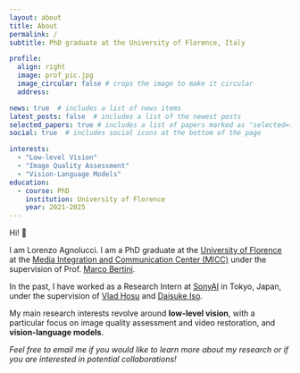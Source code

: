```yaml
---
layout: about
title: About
permalink: /
subtitle: PhD graduate at the University of Florence, Italy

profile:
  align: right
  image: prof_pic.jpg
  image_circular: false # crops the image to make it circular
  address:

news: true  # includes a list of news items
latest_posts: false  # includes a list of the newest posts
selected_papers: true # includes a list of papers marked as "selected={true}"
social: true  # includes social icons at the bottom of the page

interests:
  - "Low-level Vision"
  - "Image Quality Assessment"
  - "Vision-Language Models"
education:
  - course: PhD
    institution: University of Florence 
    year: 2021-2025
---
```


Hi! 👋

I am Lorenzo Agnolucci. I am a PhD graduate at the [University of Florence](https://www.unifi.it/changelang-eng.html) at the [Media Integration and Communication Center (MICC)](https://www.micc.unifi.it/) under the supervision of Prof. [Marco Bertini](https://scholar.google.com/citations?user=SBm9ZpYAAAAJ&hl=en). 
<!-- I also closely collaborate with [Alberto Baldrati](https://scholar.google.com/citations?user=I1jaZecAAAAJ&hl=en) and [Leonardo Galteri](https://scholar.google.com/citations?user=_n2R2bUAAAAJ&hl=en). -->

In the past, I have worked as a Research Intern at [SonyAI](https://ai.sony/) in Tokyo, Japan, under the supervision of [Vlad Hosu](https://scholar.google.com/citations?user=IzTZ1tAAAAAJ&hl=en) and [Daisuke Iso](https://scholar.google.ca/citations?user=VZ-25XwAAAAJ&hl=en).


<!-- Previously, I obtained my MSc in Computer Science and Engineering <em>magna cum laude</em> at the University of Florence under the supervision of Prof. [Marco Bertini](https://scholar.google.com/citations?user=SBm9ZpYAAAAJ&hl=en) and Prof. [Alberto Del Bimbo](https://scholar.google.com/citations?user=bf2ZrFcAAAAJ&hl=en) with a thesis titled <em>"Deep learning techniques for improving video visual quality using keyframes"</em>. -->

My main research interests revolve around <strong>low-level vision</strong>, with a particular focus on image quality assessment and video restoration, and <strong>vision-language models</strong>.

<em>Feel free to email me if you would like to learn more about my research or if you are interested in potential collaborations!</em>
